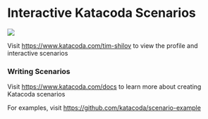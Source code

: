 # Interactive Katacoda Scenarios

[![](http://shields.katacoda.com/katacoda/tim-shilov/count.svg)](https://www.katacoda.com/tim-shilov "Get your profile on Katacoda.com")

Visit https://www.katacoda.com/tim-shilov to view the profile and interactive scenarios

### Writing Scenarios
Visit https://www.katacoda.com/docs to learn more about creating Katacoda scenarios

For examples, visit https://github.com/katacoda/scenario-example
